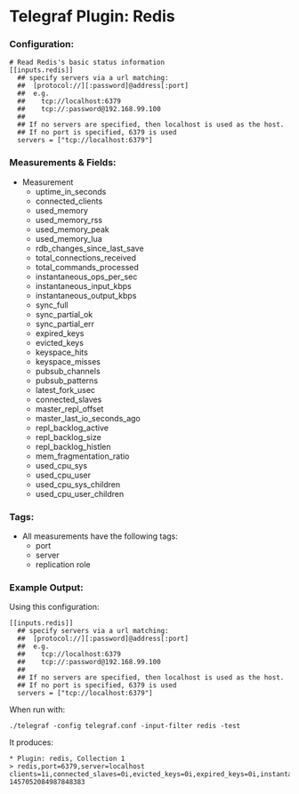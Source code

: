 # Telegraf Plugin: Redis

### Configuration:

```
# Read Redis's basic status information
[[inputs.redis]]
  ## specify servers via a url matching:
  ##  [protocol://][:password]@address[:port]
  ##  e.g.
  ##    tcp://localhost:6379
  ##    tcp://:password@192.168.99.100
  ##
  ## If no servers are specified, then localhost is used as the host.
  ## If no port is specified, 6379 is used
  servers = ["tcp://localhost:6379"]
```

### Measurements & Fields:

- Measurement
    - uptime_in_seconds
    - connected_clients
    - used_memory
    - used_memory_rss
    - used_memory_peak
    - used_memory_lua
    - rdb_changes_since_last_save
    - total_connections_received
    - total_commands_processed
    - instantaneous_ops_per_sec
    - instantaneous_input_kbps
    - instantaneous_output_kbps
    - sync_full
    - sync_partial_ok
    - sync_partial_err
    - expired_keys
    - evicted_keys
    - keyspace_hits
    - keyspace_misses
    - pubsub_channels
    - pubsub_patterns
    - latest_fork_usec
    - connected_slaves
    - master_repl_offset
    - master_last_io_seconds_ago
    - repl_backlog_active
    - repl_backlog_size
    - repl_backlog_histlen
    - mem_fragmentation_ratio
    - used_cpu_sys
    - used_cpu_user
    - used_cpu_sys_children
    - used_cpu_user_children

### Tags:

- All measurements have the following tags:
    - port
    - server
    - replication role

### Example Output:

Using this configuration:
```
[[inputs.redis]]
  ## specify servers via a url matching:
  ##  [protocol://][:password]@address[:port]
  ##  e.g.
  ##    tcp://localhost:6379
  ##    tcp://:password@192.168.99.100
  ##
  ## If no servers are specified, then localhost is used as the host.
  ## If no port is specified, 6379 is used
  servers = ["tcp://localhost:6379"]
```

When run with:
```
./telegraf -config telegraf.conf -input-filter redis -test
```

It produces:
```
* Plugin: redis, Collection 1
> redis,port=6379,server=localhost clients=1i,connected_slaves=0i,evicted_keys=0i,expired_keys=0i,instantaneous_ops_per_sec=0i,keyspace_hitrate=0,keyspace_hits=0i,keyspace_misses=2i,latest_fork_usec=0i,master_repl_offset=0i,mem_fragmentation_ratio=3.58,pubsub_channels=0i,pubsub_patterns=0i,rdb_changes_since_last_save=0i,repl_backlog_active=0i,repl_backlog_histlen=0i,repl_backlog_size=1048576i,sync_full=0i,sync_partial_err=0i,sync_partial_ok=0i,total_commands_processed=4i,total_connections_received=2i,uptime=869i,used_cpu_sys=0.07,used_cpu_sys_children=0,used_cpu_user=0.1,used_cpu_user_children=0,used_memory=502048i,used_memory_lua=33792i,used_memory_peak=501128i,used_memory_rss=1798144i 1457052084987848383
```
